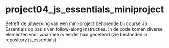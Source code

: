# project04_js_essentials_miniproject
Betreft de uitwerking van een mini-project behorende bij course JS Essentials op basis van follow-along instructies. In de code komen diverse elementen voor waarmee ik eerder had geoefend (zie bestanden in repository js_essentials). 
